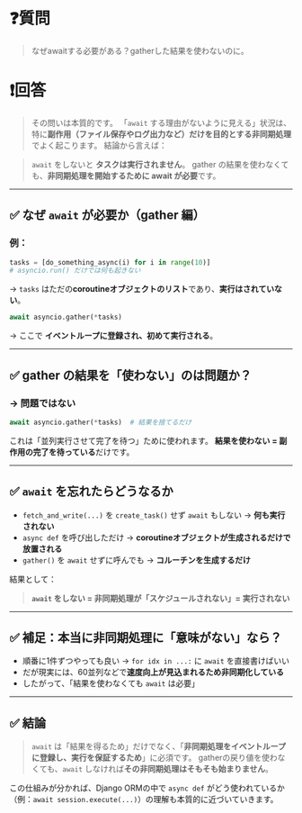 # ❓質問
> なぜawaitする必要がある？gatherした結果を使わないのに。

# ❗回答
> その問いは本質的です。
> 「`await` する理由がないように見える」状況は、特に**副作用（ファイル保存やログ出力など）だけを目的とする非同期処理**でよく起こります。
> 結論から言えば：

> `await` をしないと **タスクは実行されません**。
> gather の結果を使わなくても、**非同期処理を開始するために await が必要**です。

---

## ✅ なぜ `await` が必要か（gather 編）

### 例：

```python
tasks = [do_something_async(i) for i in range(10)]
# asyncio.run() だけでは何も起きない
```

→ `tasks` はただの**coroutineオブジェクトのリスト**であり、**実行はされていない**。

```python
await asyncio.gather(*tasks)
```

→ ここで **イベントループに登録され、初めて実行される**。

---

## ✅ gather の結果を「使わない」のは問題か？

### → 問題ではない

```python
await asyncio.gather(*tasks)  # 結果を捨てるだけ
```

これは「並列実行させて完了を待つ」ために使われます。
**結果を使わない = 副作用の完了を待っている**だけです。

---

## ✅ `await` を忘れたらどうなるか

* `fetch_and_write(...)` を `create_task()` せず `await` もしない → **何も実行されない**
* `async def` を呼び出しただけ → **coroutineオブジェクトが生成されるだけで放置される**
* `gather()` を `await` せずに呼んでも → **コルーチンを生成するだけ**

結果として：

> **`await` をしない = 非同期処理が「スケジュールされない」= 実行されない**

---

## ✅ 補足：本当に非同期処理に「意味がない」なら？

* 順番に1件ずつやっても良い → `for idx in ...:` に `await` を直接書けばいい
* だが現実には、60並列などで**速度向上が見込まれるため非同期化している**
* したがって、「結果を使わなくても `await` は必要」

---

## ✅ 結論

> `await` は「結果を得るため」だけでなく、「**非同期処理をイベントループに登録し、実行を保証するため**」に必須です。
> gatherの戻り値を使わなくても、`await` しなければ**その非同期処理はそもそも始まりません**。

この仕組みが分かれば、Django ORMの中で `async def` がどう使われているか（例：`await session.execute(...)`）の理解も本質的に近づいていきます。
